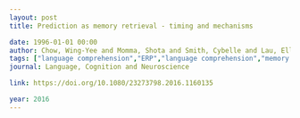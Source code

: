 ```yaml
---
layout: post
title: Prediction as memory retrieval - timing and mechanisms

date: 1996-01-01 00:00
author: Chow, Wing-Yee and Momma, Shota and Smith, Cybelle and Lau, Ellen and Phillips, Colin
tags: ["language comprehension","ERP","language comprehension","memory retrieval","prediction","thematic","thematic relations"]
journal: Language, Cognition and Neuroscience

link: https://doi.org/10.1080/23273798.2016.1160135

year: 2016
---
```



